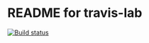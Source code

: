 # README for travis-lab
[![Build status](https://travis-ci.org/jinca/travis-lab.svg?master)](https://travis-ci.org/jinca)
